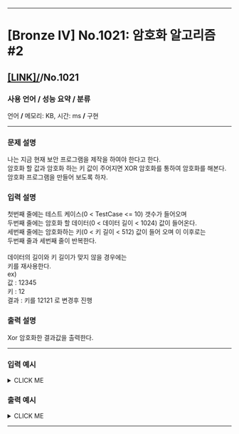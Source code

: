 <hr>

# [Bronze IV] No.1021: 암호화 알고리즘 #2 

## [[LINK]/](http://ascode.org/problem.php?id=1021)/No.1021 

### 사용 언어 / 성능 요약 / 분류 

언어 **/** 메모리:  KB, 시간:  ms **/** 구현 <br>

<hr>

### 문제 설명 

나는 지금 현재 보안 프로그램을 제작을 하여야 한다고 한다. <br>
암호화 할 값과 암호화 하는 키 값이 주어지면 XOR 암호화를 통하여 암호화를 해본다. <br>
암호화 프로그램을 만들어 보도록 하자. <br>

### 입력 설명 

첫번째 줄에는 테스트 케이스(0 < TestCase <= 10) 갯수가 들어오며 <br>
두번째 줄에는 암호화 할 데이터(0 < 데이터 길이 < 1024) 값이 들어온다. <br>
세번째 줄에는 암호화하는 키(0 <  키 길이 < 512) 값이 들어 오며 이 이후로는 <br>
두번째 줄과 세번째 줄이 반복한다. <br>
<br>
데이터의 길이와 키 길이가 맞지 않을 경우에는 <br>
키를 재사용한다. <br>
ex) <br>
값 : 12345 <br>
키 : 12 <br>
결과 : 키를 12121 로 변경후 진행 <br>

### 출력 설명 

Xor 암호화한 결과값을 출력한다. <br>

<hr>

### 입력 예시

<details><summary>CLICK ME</summary>
<pre>
<strong>2
aaaaa
bcd

bcd</strong>
</pre>
</details>

### 출력 예시

<details><summary>CLICK ME</summary>
<pre>
<strong>
aaaaa</strong>
</pre>
</details>

<hr>
